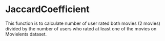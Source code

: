 # JaccardCoefficient
This function is to calculate number of user rated both movies (2 movies) divided by the number of users who rated at least one of the movies on Movielents dataset.
